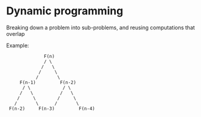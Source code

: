 # Dynamic programming
Breaking down a problem into sub-problems, and reusing computations that overlap

Example:
```
              F(n)
              / \
             /   \
            /     \
           /       \
     F(n-1)         F(n-2)
      / \            / \
     /   \          /   \
    /     \        /     \
   /       \      /       \
 F(n-2)     F(n-3)         F(n-4)
```
